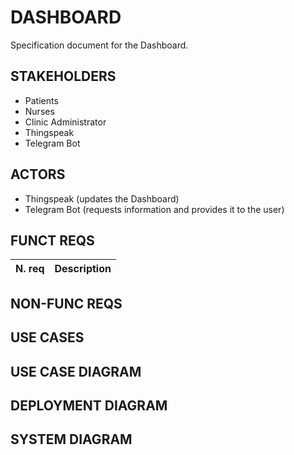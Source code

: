 # DASHBOARD

Specification document for the Dashboard.

## STAKEHOLDERS

- Patients
- Nurses
- Clinic Administrator
- Thingspeak
- Telegram Bot

## ACTORS

- Thingspeak (updates the Dashboard)
- Telegram Bot (requests information and provides it to the user)

## FUNCT REQS

| N. req | Description |
|--------| ----------- |

## NON-FUNC REQS

## USE CASES

## USE CASE DIAGRAM

## DEPLOYMENT DIAGRAM

## SYSTEM DIAGRAM